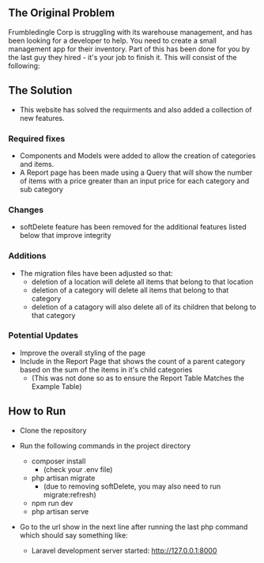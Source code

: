 ## The Original Problem
Frumbledingle Corp is struggling with its warehouse management, and has been looking for a developer to help. You need to create a small management app for their inventory. Part of this has been done for you by the last guy they hired - it's your job to finish it. This will consist of the following:


## The Solution
- This website has solved the requirments and also added a collection of new features. 

### Required fixes
- Components and Models were added to allow the creation of categories and items.
- A Report page has been made using a Query that will show the number of items with a price greater than an input price for each category and sub category

### Changes

- softDelete feature has been removed for the additional features listed below that improve integrity

### Additions
- The migration files have been adjusted so that:
    - deletion of a location will delete all items that belong to that location
    - deletion of a category will delete all items that belong to that category
    - deletion of a catagory will also delete all of its children that belong to that category

### Potential Updates

- Improve the overall styling of the page
- Include in the Report Page that shows the count of a parent category based on the sum of the items in it's child categories
    - (This was not done so as to ensure the Report Table Matches the Example Table)

## How to Run
- Clone the repository
- Run the following commands in the project directory
    - composer install
        - (check your .env file)
    - php artisan migrate
        - (due to removing softDelete, you may also need to run migrate:refresh)
    - npm run dev
    - php artisan serve


- Go to the url show in the next line after running the last php command which should say something like:
    - Laravel development server started: <http://127.0.0.1:8000>



